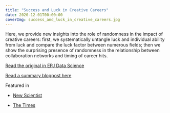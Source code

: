 ```yaml
---
title: "Success and Luck in Creative Careers"
date: 2020-12-01T00:00:00
coverImg: success_and_luck_in_creative_careers.jpg
---
```


Here, we provide new insights into the role of randomness in the impact of creative careers: first, we systematically untangle luck and individual ability from luck and compare the luck factor between numerous fields; then we show the surprising presence of randomness in the relationship between collaboration networks and timing of career hits.

<!--more-->


[Read the original in EPJ Data Science](https://link.springer.com/content/pdf/10.1140/epjds/s13688-020-00227-w.pdf)

[Read a summary blogpost here](https://networkdatascience.ceu.edu/node/562)



Featured in

- [New Scientist](https://www.newscientist.com/article/2217628-around-half-of-your-chances-of-career-success-comes-down-to-sheer-luck/)

- [The Times](https://thetimes.com.au/world/13371-8-surprising-things-data-science-has-revealed-about-us-over-the-past-decade)
